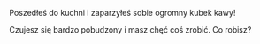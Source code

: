 Poszedłeś do kuchni i zaparzyłeś sobie ogromny kubek kawy!

Czujesz się bardzo pobudzony i masz chęć coś zrobić. Co robisz?
